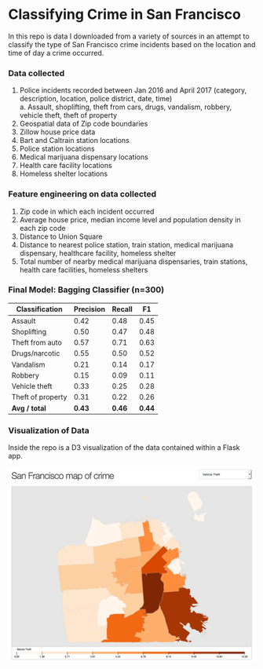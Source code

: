 # Classifying Crime in San Francisco

In this repo is data I downloaded from a variety of sources in an attempt to classify the type of San Francisco crime incidents based on the location and time of day a crime occurred.

### Data collected 

1. Police incidents recorded between Jan 2016 and April 2017 (category, description,
location, police district, date, time)  
a. Assault, shoplifting, theft from cars, drugs, vandalism, robbery, vehicle theft, theft of
property  
2. Geospatial data of Zip code boundaries  
3. Zillow house price data  
4. Bart and Caltrain station locations  
5. Police station locations  
6. Medical marijuana dispensary locations  
7. Health care facility locations  
8. Homeless shelter locations  

### Feature engineering on data collected

1. Zip code in which each incident occurred  
2. Average house price, median income level and population density in each
zip code  
3. Distance to Union Square  
4. Distance to nearest police station, train station, medical marijuana
dispensary, healthcare facility, homeless shelter  
5. Total number of nearby medical marijuana dispensaries, train stations,
health care facilities, homeless shelters  

### Final Model: Bagging Classifier (n=300)

Classification | Precision | Recall | F1
---------------|-----------|--------|---
Assault | 0.42 | 0.48 | 0.45
Shoplifting | 0.50 | 0.47 | 0.48
Theft from auto | 0.57 | 0.71 | 0.63
Drugs/narcotic | 0.55 | 0.50 | 0.52
Vandalism | 0.21 | 0.14 | 0.17
Robbery | 0.15 | 0.09 | 0.11
Vehicle theft | 0.33 | 0.25 | 0.28
Theft of property | 0.31 | 0.22 | 0.26
**Avg / total** | **0.43** | **0.46** | **0.44**


### Visualization of Data

Inside the repo is a D3 visualization of the data contained within a Flask app.

![SF Crime](d3_screenshot.png "Screenshot")

